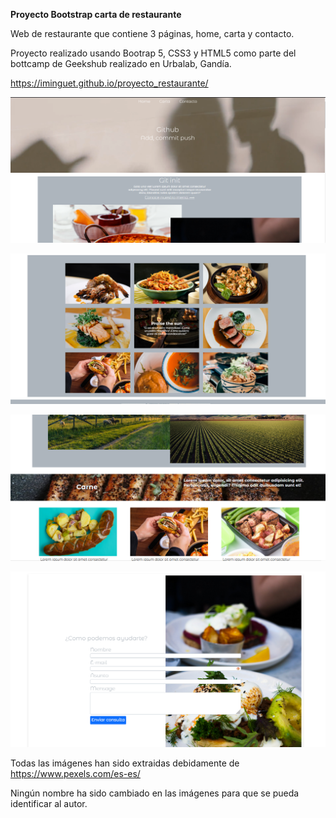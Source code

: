 **Proyecto Bootstrap carta de restaurante**

Web de restaurante que contiene 3 páginas, home, carta y contacto.

Proyecto realizado usando Bootrap 5, CSS3 y HTML5 como parte del
bottcamp de Geekshub realizado en Urbalab, Gandía.

<https://iminguet.github.io/proyecto_restaurante/>

![](./img/readme01.PNG)

![](./img/readme02.PNG)

![](./img/readme03.PNG)

![](./img/readme04.PNG)

Todas las imágenes han sido extraidas debidamente de
<https://www.pexels.com/es-es/>

Ningún nombre ha sido cambiado en las imágenes para que se pueda
identificar al autor.
